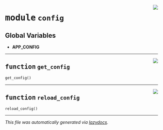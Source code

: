 <!-- markdownlint-disable -->

<a href="../../src/switch/config.py#L0"><img align="right" style="float:right;" src="https://img.shields.io/badge/-source-cccccc?style=flat-square"></a>

# <kbd>module</kbd> `config`




**Global Variables**
---------------
- **APP_CONFIG**

---

<a href="../../src/switch/config.py#L7"><img align="right" style="float:right;" src="https://img.shields.io/badge/-source-cccccc?style=flat-square"></a>

## <kbd>function</kbd> `get_config`

```python
get_config()
```






---

<a href="../../src/switch/config.py#L11"><img align="right" style="float:right;" src="https://img.shields.io/badge/-source-cccccc?style=flat-square"></a>

## <kbd>function</kbd> `reload_config`

```python
reload_config()
```








---

_This file was automatically generated via [lazydocs](https://github.com/ml-tooling/lazydocs)._
